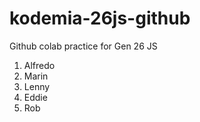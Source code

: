 # kodemia-26js-github

Github colab practice for Gen 26 JS

1. Alfredo
2. Marin
3. Lenny
4. Eddie
5. Rob